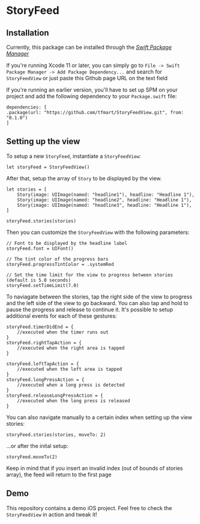 # StoryFeed


## Installation

Currently, this package can be installed through the *[Swift Package Manager](https://swift.org/package-manager/)*

If you're running Xcode 11 or later, you can simply go to `File -> Swift Package Manager -> Add Package Dependency...` and search for `StoryFeedView` or just paste this Github page URL on the text field

If you're running an earlier version, you'll have to set up SPM on your project and add the following dependency to your `Package.swift` file:

```
dependencies: [
.package(url: "https://github.com/tfmart/StoryFeedView.git", from: "0.1.0")
]
```


## Setting up the view

To setup a new `StoryFeed`, instantiate a `StoryFeedView`:
```
let storyFeed = StoryFeedView()
```

After that, setup the array of  `Story` to be displayed by the view.
```
let stories = [
    Story(image: UIImage(named: "headline1"), headline: "Headline 1"),
    Story(image: UIImage(named: "headline2", headline: "Headline 1"),
    Story(image: UIImage(named: "headline3", headline: "Headline 1"),
]

storyFeed.stories(stories)
```

Then you can customize the `StoryFeedView` with the following parameters:
```
// Font to be displayed by the headline label
storyFeed.font = UIFont()

// The tint color of the progress bars
storyFeed.progressTintColor = .systemRed

// Set the time limit for the view to progress between stories (default is 5.0 seconds)
storyFeed.setTimeLimit(7.0)
```

To naviagate between the stories, tap the right side of the view to progress and the left side of the view to go backward. You can also tap and hold to pause the progress and release to continue it. It's possible to setup additional events for each of these gestures:

```
storyFeed.timerDidEnd = {
    //executed when the timer runs out
}
storyFeed.rightTapAction = {
    //executed when the right area is tapped
}

storyFeed.leftTapAction = {
    //executed when the left area is tapped
}
storyFeed.longPressAction = {
    //executed when a long press is detected
}
storyFeed.releaseLongPressAction = {
    //executed when the long press is released
}
```
You can also navigate manually to a certain index when setting up the view stories:

```
storyFeed.stories(stories, moveTo: 2)
```

...or after the inital setup:
```
storyFeed.moveTo(2)
```

Keep in mind that if you insert an invalid index (out of bounds of stories array), the feed will return to the first page

## Demo
This repository contains a demo iOS project. Feel free to check the `StoryFeedView` in action and tweak it!
